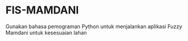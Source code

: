 # FIS-MAMDANI
Gunakan bahasa pemograman Python untuk menjalankan aplikasi Fuzzy Mamdani untuk kesesuaian lahan
